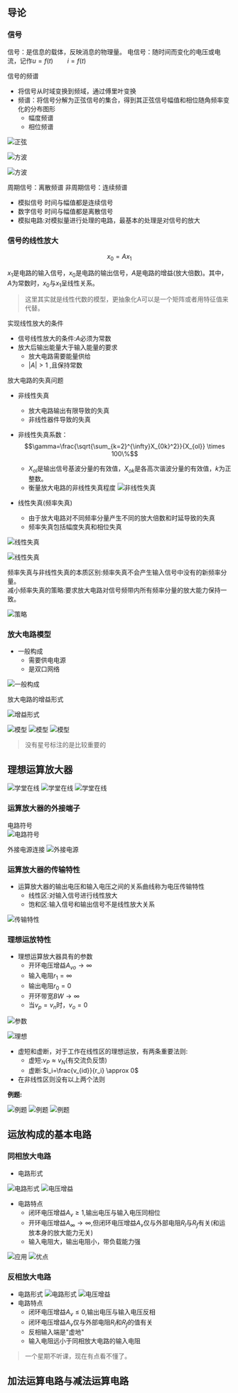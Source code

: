 
## 导论 
### 信号  
信号：是信息的载体，反映消息的物理量。
电信号：随时间而变化的电压或电流，记作$u=f(t) \qquad i=f(t)$  

信号的频谱  
- 将信号从时域变换到频域，通过傅里叶变换
- 频谱：将信号分解为正弦信号的集合，得到其正弦信号幅值和相位随角频率变化的分布图形
    - 幅度频谱
    - 相位频谱

![正弦](https://pic4.zhimg.com/80/v2-efd684a2bd1ad611c97b4ac95d1dc94a.jpg)  

![方波](https://pic4.zhimg.com/80/v2-bad26938f4924b487777a4e94899ae7c.jpg)  

![方波](https://pic4.zhimg.com/80/v2-99b46efb45d09f3d52ea812c4a432fdf.jpg)

周期信号：离散频谱
非周期信号：连续频谱

- 模拟信号 时间与幅值都是连续信号
- 数字信号 时间与幅值都是离散信号
- 模拟电路:对模拟量进行处理的电路，最基本的处理是对信号的放大  



### 信号的线性放大

$$x_0=Ax_1$$  

$x_1$是电路的输入信号，$x_0$是电路的输出信号，$A$是电路的增益(放大倍数)。其中，$A$为常数时，$x_0$与$x_1$呈线性关系。

>这里其实就是线性代数的模型，更抽象化A可以是一个矩阵或者用特征值来代替。

实现线性放大的条件  

- 信号线性放大的条件:$A$必须为常数
- 放大后输出能量大于输入能量的要求
    - 放大电路需要能量供给
    - $|A| \gt 1$ ,且保持常数



放大电路的失真问题  

- 非线性失真
    - 放大电路输出有限导致的失真
    - 非线性器件导致的失真
- 非线性失真系数：$$\gamma=\frac{\sqrt{\sum_{k=2}^{\infty}X_{0k}^2}}{X_{ol}} \times 100\%$$
    - $X_{ol}$是输出信号基波分量的有效值，$X_{ok}$是各高次谐波分量的有效值，$k$为正整数。
    - 衡量放大电路的非线性失真程度
![非线性失真](https://pic4.zhimg.com/80/v2-5e3ed0b70a74dd4d6665c00e9edd54ea.jpg)

- 线性失真(频率失真)
    - 由于放大电路对不同频率分量产生不同的放大倍数和时延导致的失真
    - 频率失真包括幅度失真和相位失真

![线性失真](https://pic4.zhimg.com/80/v2-5da92be71631015d244b6abfce766e85.jpg)

![线性失真](https://pic4.zhimg.com/80/v2-4793c068c860ed97092a83f26d54fbcd.jpg)

频率失真与非线性失真的本质区别:频率失真不会产生输入信号中没有的新频率分量。  
减小频率失真的策略:要求放大电路对信号频带内所有频率分量的放大能力保持一致。  

![策略](https://pic4.zhimg.com/80/v2-fde1b4de397a5887d44dcde7641323ab.jpg)

### 放大电路模型  
- 一般构成
    - 需要供电电源
    - 是双口网络

![一般构成](https://pic4.zhimg.com/80/v2-d2029da6d8e0357666f033c17b307160.jpg)

放大电路的增益形式  

![增益形式](https://pic4.zhimg.com/80/v2-0bf28c4dd666a18c8ea5e2f7647ffecf.jpg)

![模型](https://pic4.zhimg.com/80/v2-302dc03cc117598015887d16f76693e3.jpg)
![模型](https://pic4.zhimg.com/80/v2-7dde68c8b3eb52c8ecfd135b3140d3f9.jpg)
![模型](https://pic4.zhimg.com/80/v2-20ff2502149c06ecdbe91c7cb193c471.jpg)
>没有星号标注的是比较重要的


## 理想运算放大器  

![学堂在线](https://pic4.zhimg.com/80/v2-697cd5c640332f81ac45cc57420216ff.jpg)
![学堂在线](https://pic4.zhimg.com/80/v2-2b1c5d8c4ca5099f496fcd95b7ba7919.jpg)
![学堂在线](https://pic4.zhimg.com/80/v2-f61d0cb4f0a50de5d9832d09869fa13e.jpg)

### 运算放大器的外接端子  
电路符号  
![电路符号](https://pic4.zhimg.com/80/v2-1ef8ab0cd88f6ad8ed9ac4817ab00d0f.jpg)

外接电源连接
![外接电源](https://pic4.zhimg.com/80/v2-f0fc964200b01cb5b55735fae30e7ba8.jpg)

### 运算放大器的传输特性  

- 运算放大器的输出电压和输入电压之间的关系曲线称为电压传输特性
    - 线性区:对输入信号进行线性放大
    - 饱和区:输入信号和输出信号不是线性放大关系

![传输特性](https://pic4.zhimg.com/80/v2-8c2b47cabeb18a8710635b5124299cbd.jpg)
### 理想运放特性  
- 理想运算放大器具有的参数
    - 开环电压增益$A_{vo} \rightarrow \infty$
    - 输入电阻$r_1=\infty$
    - 输出电阻$r_0=0$
    - 开环带宽$BW \rightarrow \infty$
    - 当$v_p=v_n$时，$v_o=0$

![参数](https://pic4.zhimg.com/80/v2-d8076d8d2bba0e3340f060701d6aa600.jpg)

![理想](https://pic4.zhimg.com/80/v2-cfc316074d722aa4fa0a09476978cfe8.jpg)
- 虚短和虚断，对于工作在线性区的理想运放，有两条重要法则:
    - 虚短:$v_P \approx v_N$(有交流负反馈)
    - 虚断:$i_i=\frac{v_{id}}{r_i} \approx 0$  
- 在非线性区则没有以上两个法则  



__例题:__  

![例题](https://pic4.zhimg.com/80/v2-c61f86a222c192d353598bed6672dfb5.jpg)
![例题](https://pic4.zhimg.com/80/v2-d3d6081cb57f15ceb60eb50e869c4091.jpg)
![例题](https://pic4.zhimg.com/80/v2-22e023bf174dcec48bf105ef50e85d61.jpg)

## 运放构成的基本电路  

### 同相放大电路  
- 电路形式  

![电路形式](https://pic4.zhimg.com/80/v2-ef5496f963e590012fed95f7f2180e0f.jpg)
![电压增益](https://pic4.zhimg.com/80/v2-4235562888154e1544d08daa62fcac5b.jpg)
- 电路特点
    - 闭环电压增益$A_v \ge 1$,输出电压与输入电压同相位
    - 开环电压增益$A_{\infty} \rightarrow \infty$,但闭环电压增益$A_v$仅与外部电阻$R_l$与$R_f$有关(和运放本身的放大能力无关)
    - 输入电阻大，输出电阻小，带负载能力强



![应用](https://pic4.zhimg.com/80/v2-e2d601cbd937059a6098b40bcbaa25fd.jpg)
![优点](https://pic4.zhimg.com/80/v2-7d42c9f0db2cfaeecba152d2dc412188.jpg)

### 反相放大电路  
- 电路形式
![电路形式](https://pic4.zhimg.com/80/v2-5024918d30095f33f7b3effe0ab74111.jpg)
![电压增益](https://pic4.zhimg.com/80/v2-c4a9b6e47b043c23ace109b05a9ed30b.jpg)
- 电路特点
    - 闭环电压增益$A_v \le 0$,输出电压与输入电压反相
    - 闭环电压增益$A_v$仅与外部电阻$R_l$和$R_f$的值有关
    - 反相输入端是"虚地"
    - 输入电阻远小于同相放大电路的输入电阻

>一个星期不听课，现在有点看不懂了。


## 加法运算电路与减法运算电路  




 
